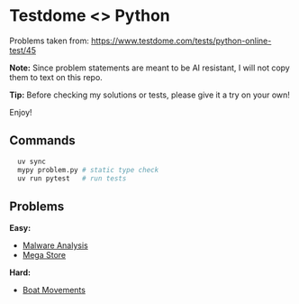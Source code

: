 # Testdome <> Python

Problems taken from: https://www.testdome.com/tests/python-online-test/45

**Note:** Since problem statements are meant to be AI resistant, I will not copy
them to text on this repo.

**Tip:** Before checking my solutions or tests, please give it a try on your own!

Enjoy!

## Commands

```bash
  uv sync
  mypy problem.py # static type check
  uv run pytest   # run tests
```

## Problems

**Easy:**
  - [Malware Analysis](./malware_analysis.py)
  - [Mega Store](./mega_store.py)

**Hard:**
  - [Boat Movements](./boat_movements.py)